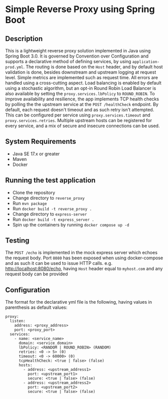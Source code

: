 # Simple Reverse Proxy using Spring Boot

## Description

This is a lightweight reverse proxy solution implemented in Java using Spring Boot 3.0. It is governed by Convention over Configuration and supports a declarative method of defining services, by using `application-prod.yml`.
The routing is done based on the `Host` header, and by default host validation is done, besides downstream and upstream logging at request level. Simple metrics are implemented such as request time.
All errors are handled using a cross-cutting aspect.
Load balancing is enabled by default using a stochastic algorithm, but an opt-in Round Robin Load Balancer is also available by setting the `proxy.services.lbPolicy` to `ROUND_ROBIN`. To improve availability and resilience, the app implements TCP health checks by polling the the upstream service at the `POST /healthCheck` endpoint. By default, each request doesn't timeout and as such retry isn't attempted. This can be configured per service using `proxy.services.timeout` and `proxy.services.retries`. Multiple upstream hosts can be registered for every service, and a mix of secure and insecure connections can be used.

## System Requirements

- Java SE 17.x or greater
- Maven
- Docker

## Running the test application

- Clone the repository
- Change directory to `reverse_proxy`
- Run `mvn package`
- Run `docker build -t reverse_proxy .`
- Change directory to `express-server`
- Run `docker build -t express_server .`
- Spin up the containers by running `docker compose up -d`

## Testing

The `POST /echo` is implemented in the mock express server which echoes the request body. Port `8080` has been exposed when using docker-compose and as such it can be used to issue HTTP calls.
e.g. <http://localhost:8080/echo>, having `Host` header equal to `myhost.com` and any request body can be provided

## Configuration

The format for the declarative yml file is the following, having values in parenthesis as default values:

```
proxy:
  listen:
    address: <proxy_address>
    port: <proxy_port>
  services:
    - name: <service_name>
      domain: <service_domain>
      lbPolicy: <RANDOM | ROUND_ROBIN> (RANDOM)
      retries: <0 -> 5> (0)
      timeout: <0 -> 60000> (0)
      tcpHealthCheck: <true | false> (false)
      hosts:
        - address: <upstream_address1>
          port: <upstream_port1>
          secure: <true | false> (false)
        - address: <upstream_address2>
          port: <upstream_port2>
          secure: <true | false> (false)
```